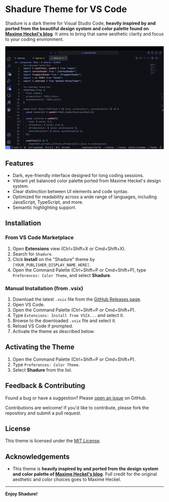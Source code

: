 # Shadure Theme for VS Code

Shadure is a dark theme for Visual Studio Code, **heavily inspired by and ported from the beautiful design system and color palette found on [Maxime Heckel's blog](https://blog.maximeheckel.com/)**. It aims to bring that same aesthetic clarity and focus to your coding environment.

![Screenshot of Shadure Theme in Action](images/screenshot.png)

## Features

- Dark, eye-friendly interface designed for long coding sessions.
- Vibrant yet balanced color palette ported from Maxime Heckel's design system.
- Clear distinction between UI elements and code syntax.
- Optimized for readability across a wide range of languages, including JavaScript, TypeScript, and more.
- Semantic highlighting support.

## Installation

### From VS Code Marketplace

1.  Open **Extensions** view (Ctrl+Shift+X or Cmd+Shift+X).
2.  Search for `Shadure`.
3.  Click **Install** on the "Shadure" theme by `[YOUR_PUBLISHER_DISPLAY_NAME_HERE]`.
4.  Open the Command Palette (Ctrl+Shift+P or Cmd+Shift+P), type `Preferences: Color Theme`, and select **Shadure**.

### Manual Installation (from .vsix)

1.  Download the latest `.vsix` file from the [GitHub Releases page](https://github.com/[YOUR_GITHUB_USERNAME_HERE]/[YOUR_REPOSITORY_NAME_HERE]/releases).
2.  Open VS Code.
3.  Open the Command Palette (Ctrl+Shift+P or Cmd+Shift+P).
4.  Type `Extensions: Install from VSIX...` and select it.
5.  Browse to the downloaded `.vsix` file and select it.
6.  Reload VS Code if prompted.
7.  Activate the theme as described below.

## Activating the Theme

1.  Open the Command Palette (Ctrl+Shift+P or Cmd+Shift+P).
2.  Type `Preferences: Color Theme`.
3.  Select **Shadure** from the list.

## Feedback & Contributing

Found a bug or have a suggestion? Please [open an issue](https://github.com/bug-author/shadure/issues) on GitHub.

Contributions are welcome! If you'd like to contribute, please fork the repository and submit a pull request.

## License

This theme is licensed under the [MIT License](LICENSE).

## Acknowledgements

- This theme is **heavily inspired by and ported from the design system and color palette of [Maxime Heckel's blog](https://blog.maximeheckel.com/)**. Full credit for the original aesthetic and color choices goes to Maxime Heckel.

---

**Enjoy Shadure!**
